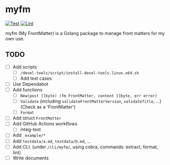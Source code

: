 # myfm

[![Test](https://github.com/rnazmo/myfm/actions/workflows/test.yml/badge.svg)](https://github.com/rnazmo/myfm/actions/workflows/test.yml)
[![Lint](https://github.com/rnazmo/myfm/actions/workflows/lint.yml/badge.svg)](https://github.com/rnazmo/myfm/actions/workflows/lint.yml)

myfm (My FrontMatter) is a Golang package to manage front matters for my own use.

## TODO

- [ ] Add scripts
  - [ ] `/devel-tools/script/install-devel-tools.linux.x64.sh`
  - [ ] Add test cases
- [ ] Use Dependabot
- [ ] Add functions
  - [ ] `New(post []byte) (fm FrontMatter, content []byte, err error)`
  - [ ] `Validate` (including `validateFrontMatterVersion`, `validateTitle`, ...) (Check as a 'FrontMatter')
  - [ ] `Format`
- [ ] Add struct `FrontMatter`
- [ ] Add GitHub Actions workflows
  - [ ] integ-test
- [ ] Add `_example/*`
- [ ] Add `testdata/a.md`, `testdata/b.md`, ...
- [ ] Add CLI. (under `/cli/myfm/`, using cobra, commands: extract, format, lint)
- [ ] Write documents
